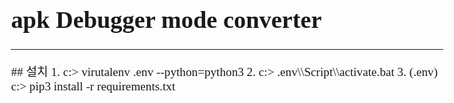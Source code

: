 <style>
	body {
		font-family: 나눔바른고딕;
		font-size  : 1.2em;	
	}
	span {
		font-family: Hack;
	}
</style>

# <span>apk Debugger mode converter</span>

---

<span>
## 설치
1. c:> virutalenv .env --python=python3
2. c:> .env\\Script\\activate.bat
3. (.env) c:> pip3 install -r requirements.txt

</span>
